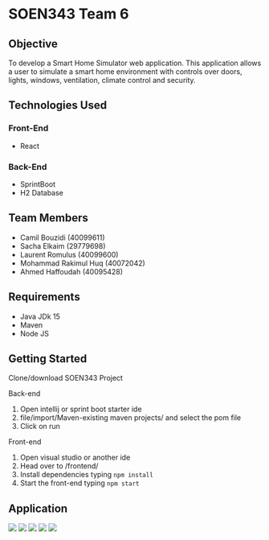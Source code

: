 # **SOEN343 Team 6**
## **Objective**
To develop a Smart Home Simulator web application. This application allows a user to simulate a smart home environment with controls over doors, lights, windows, ventilation, climate control and security.
## **Technologies Used**
### **Front-End** ###
* React
### **Back-End** ###
* SprintBoot
* H2 Database
## **Team Members**
* Camil Bouzidi (40099611)
* Sacha Elkaim (29779698)
* Laurent Romulus (40099600)
* Mohammad Rakimul Huq (40072042)
* Ahmed Haffoudah (40095428)
## **Requirements**
* Java JDk 15
* Maven
* Node JS
## **Getting Started**
Clone/download SOEN343 Project

Back-end
1. Open intellij or sprint boot starter ide 
2. file/import/Maven-existing maven projects/ and select the pom file
3. Click on run 

Front-end
1. Open visual studio or another ide
2. Head over to /frontend/
3. Install dependencies typing `npm install` 
4. Start the front-end typing `npm start`

## **Application**
![](https://i.imgur.com/NqAp7p2.png[/img])
![](https://i.imgur.com/eFQ5XzW.png[/img])
![](https://i.imgur.com/sVavmir.png[/img])
![](https://i.imgur.com/KPrZ5qr.png[/img])
![](https://i.imgur.com/NQheDf8.png[/img])
